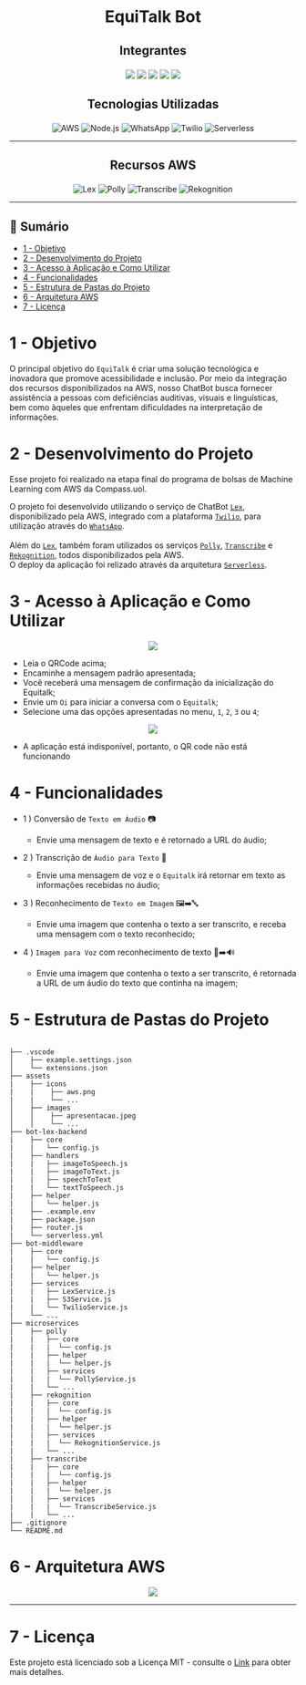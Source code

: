 <div align="center">
  <h1>EquiTalk Bot</h1>
</div>

## <p align="center"> Integrantes
<p align = "center">
<a href="https://www.linkedin.com/in/john-marcel-silveira-62530752/"> <img src="https://img.shields.io/badge/John Marcel-0077B5?style=for-the-badge&logo=linkedin&logoColor=white"></a>
<a href="https://www.linkedin.com/in/josu%C3%A9-mendon%C3%A7a-dev77/"> <img src="https://img.shields.io/badge/Josué Fernandes-0077B5?style=for-the-badge&logo=linkedin&logoColor=white"></a>
<a href="https://www.linkedin.com/in/luiz-augusto-scarsi/"> <img src="https://img.shields.io/badge/Luiz Scarsi-0077B5?style=for-the-badge&logo=linkedin&logoColor=white"></a>
<a href="https://www.linkedin.com/in/rafamessiaspinheiro/"> <img src="https://img.shields.io/badge/Rafael Pinheiro-0077B5?style=for-the-badge&logo=linkedin&logoColor=white"></a>
<a href="https://www.linkedin.com/in/yuri-antunes-souza/"> <img src="https://img.shields.io/badge/Yuri Souza-0077B5?style=for-the-badge&logo=linkedin&logoColor=white"></a>

## <p align="center"> Tecnologias Utilizadas
  <div align="center">
    <img src = "./assets/icons/aws.png" title="AWS">
    <img src = "./assets/icons/node.png" title="Node.js">
    <img src = "./assets/icons/whatsapp.png" title="WhatsApp">
    <img src = "./assets/icons/twilio.png" title="Twilio">
    <img src = "./assets/icons/serverless.png" title="Serverless">
  </div>

***
## <p align="center"> Recursos AWS  
  <div align="center">
    <img src = "./assets/icons/lex.png" title="Lex">
    <img src = "./assets/icons/polly.png" title="Polly">
    <img src = "./assets/icons/transcribe.png" title="Transcribe">
    <img src = "./assets/icons/rekognition.png" title="Rekognition"><br>
  </div>

***

<a name="ancora"></a>

## 📖 Sumário
- [1 - Objetivo](#ancora1)
- [2 - Desenvolvimento do Projeto](#ancora2)
- [3 - Acesso à Aplicação e Como Utilizar](#ancora3)
- [4 - Funcionalidades](#ancora4)
- [5 - Estrutura de Pastas do Projeto](#ancora5)
- [6 - Arquitetura AWS](#ancora6)
- [7 - Licença](#ancora7)

<a id="ancora1"></a>

# 1 - Objetivo

O principal objetivo do ``EquiTalk`` é criar uma solução tecnológica e inovadora que promove acessibilidade e inclusão. Por meio da integração dos recursos disponibilizados na AWS, nosso ChatBot busca fornecer assistência a pessoas com deficiências auditivas, visuais e linguísticas, bem como àqueles que enfrentam dificuldades na interpretação de informações. 
    
<a id="ancora2"></a>

# 2 - Desenvolvimento do Projeto 
Esse projeto foi realizado na etapa final do programa de bolsas de Machine Learning com AWS da Compass.uol.

O projeto foi desenvolvido utilizando o serviço de ChatBot <a href=https://aws.amazon.com/pm/lex> ``Lex``</a>, disponibilizado pela AWS, integrado com a plataforma <a href= https://www.twilio.com/docs/whatsapp> ```Twilio```</a>, para utilização através do <a href=https://www.whatsapp.com>``WhatsApp``</a>. <br>
<br>
Além do <a href= https://aws.amazon.com/pm/lex> ``Lex``</a>, também foram utilizados os serviços <a href= https://aws.amazon.com/pm/polly> ``Polly``</a>, <a href= https://aws.amazon.com/pm/transcribe> ``Transcribe``</a> e <a href= https://aws.amazon.com/rekognition> ``Rekognition``</a>, todos disponibilizados pela AWS.<br>
O deploy da aplicação foi relizado através da arquitetura <a href= https://www.serverless.com> ``Serverless``</a>.    

<a id="ancora3"></a>

# 3 - Acesso à Aplicação e Como Utilizar
  
  <div align="center">
    <img src = "./assets/images/QRcode.png">
  </div>

- Leia o QRCode acima;<br> 
- Encaminhe a mensagem padrão apresentada;<br>
- Você receberá uma mensagem de confirmação da inicialização do Equitalk;<br>   
- Envie um ``Oi`` para iniciar a conversa com o ``Equitalk``;<br>
- Selecione uma das opções apresentadas no menu, ``1``, ``2``, ``3`` ou ``4``;<br>
 <div align="center">
    <img src = "./assets/images/apresentacao.png">
  </div>  

- A aplicação está indisponível, portanto, o QR code não está funcionando

<a id="ancora4"></a>

# 4 - Funcionalidades

* 1 ) Conversão de ``Texto em Áudio`` 📷
  - Envie uma mensagem de texto e é retornado a URL do áudio; 

* 2 ) Transcrição de ``Áudio para Texto`` 🎤
  - Envie uma mensagem de voz e o ``Equitalk`` irá retornar em texto as informações recebidas no áudio;

* 3 ) Reconhecimento de ``Texto em Imagem`` 🖼️➡️🔤
  - Envie uma imagem que contenha o texto a ser transcrito, e receba uma mensagem com o texto reconhecido; 

* 4 ) ``Imagem para Voz`` com reconhecimento de texto 📸➡️🔊
  - Envie uma imagem que contenha o texto a ser transcrito, é retornada a URL de um áudio do texto que continha na imagem;

<a id="ancora5"></a>

# 5 - Estrutura de Pastas do Projeto

```

├── .vscode
│    ├── example.settings.json
│    └── extensions.json
├── assets
|    ├── icons
|    |    ├── aws.png
|    |    └── ...
│    ├── images
│    │    ├── apresentacao.jpeg
│    │    └── ...
├── bot-lex-backend
|    ├── core 
|    |   └── config.js
|    ├── handlers
|    |   ├── imageToSpeech.js
|    |   ├── imageToText.js
|    |   ├── speechToText
|    |   └── textToSpeech.js
|    ├── helper
|    |   └── helper.js
|    ├── .example.env
|    ├── package.json
|    ├── router.js
|    └── serverless.yml  
├── bot-middleware
|    ├── core 
|    |   └── config.js
|    ├── helper
|    |   └── helper.js
|    ├── services
|    |   ├── LexService.js
|    |   ├── S3Service.js
|    |   └── TwilioService.js 
|    └── ...
├── microservices
|    ├── polly
|    |   ├── core
|    |   |  └── config.js
|    |   ├── helper
|    |   |  └── helper.js
|    |   ├── services 
|    |   |  └── PollyService.js
|    |   └── ...
|    ├── rekognition  
|    |   ├── core
|    |   |  └── config.js
|    |   ├── helper
|    |   |  └── helper.js
|    |   ├── services 
|    |   |  └── RekognitionService.js
|    |   └── ...
|    ├── transcribe  
|    |   ├── core
|    |   |  └── config.js
|    |   ├── helper
|    |   |  └── helper.js
|    |   ├── services 
|    |   |  └── TranscribeService.js
|    |   └── ...
├── .gitignore
└── README.md

```

<a id="ancora6"></a>

# 6 - Arquitetura AWS

  <div align="center">
    <img src = "./assets/images/arquiteturaws.jpeg">
  </div>


***

<a id="ancora7"></a>

# 7 - Licença

Este projeto está licenciado sob a Licença MIT - consulte o [Link](https://mit-license.org/) para obter mais detalhes.